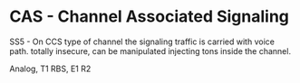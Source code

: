 # CAS - Channel Associated Signaling

SS5 - On CCS type of channel the signaling traffic is carried with voice path. totally insecure, can be manipulated injecting tons inside the channel.

Analog, T1 RBS, E1 R2
